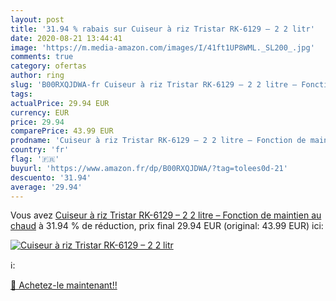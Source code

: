 ```yaml
---
layout: post
title: '31.94 % rabais sur Cuiseur à riz Tristar RK-6129 – 2 2 litr'
date: 2020-08-21 13:44:41
image: 'https://m.media-amazon.com/images/I/41ft1UP8WML._SL200_.jpg'
comments: true
category: ofertas
author: ring
slug: 'B00RXQJDWA-fr Cuiseur à riz Tristar RK-6129 – 2 2 litre – Fonction de...'
tags: 
actualPrice: 29.94 EUR
currency: EUR
price: 29.94
comparePrice: 43.99 EUR
prodname: 'Cuiseur à riz Tristar RK-6129 – 2 2 litre – Fonction de maintien au chaud'
country: 'fr'
flag: '🇫🇷'
buyurl: 'https://www.amazon.fr/dp/B00RXQJDWA/?tag=tolees0d-21'
descuento: '31.94'
average: '29.94'
---
```


Vous avez [Cuiseur à riz Tristar RK-6129 – 2 2 litre – Fonction de maintien au chaud](https://www.amazon.fr/dp/B00RXQJDWA/?tag=tolees0d-21)  à  31.94 % de réduction, prix final  29.94 EUR (original: 43.99 EUR) ici:

[![Cuiseur à riz Tristar RK-6129 – 2 2 litr](https://m.media-amazon.com/images/I/41ft1UP8WML._SL200_.jpg)](https://www.amazon.fr/dp/B00RXQJDWA/?tag=tolees0d-21)

ℹ️:


[🛒 Achetez-le maintenant!!](https://www.amazon.fr/dp/B00RXQJDWA/?tag=tolees0d-21)
